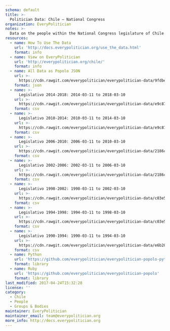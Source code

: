 ```yaml
---
schema: default
title: >-
  Politician Data: Chile — National Congress
organization: EveryPolitician
notes: >-
  Data on the people within the National Congress legislature of Chile.
resources:
  - name: How To Use The Data
    url: 'http://docs.everypolitician.org/use_the_data.html'
    format: info
  - name: View on EveryPolitician
    url: 'http://everypolitician.org/chile/'
    format: info
  - name: All Data as Popolo JSON
    url: >-
      https://cdn.rawgit.com/everypolitician/everypolitician-data/9fdbe4698c8f5a9d3985f142ff666cb782c782a4/data/Chile/Deputies/ep-popolo-v1.0.json
    format: json
  - name: >-
      Legislativo 2014-2018: 2014-03-11 to 2018-03-10
    url: >-
      https://cdn.rawgit.com/everypolitician/everypolitician-data/e9c872d26c11984769ffd665b98c5848cdd55924/data/Chile/Deputies/term-8.csv
    format: csv
  - name: >-
      Legislativo 2010-2014: 2010-03-11 to 2014-03-10
    url: >-
      https://cdn.rawgit.com/everypolitician/everypolitician-data/e9c872d26c11984769ffd665b98c5848cdd55924/data/Chile/Deputies/term-6.csv
    format: csv
  - name: >-
      Legislativo 2006-2010: 2006-03-11 to 2010-03-10
    url: >-
      https://cdn.rawgit.com/everypolitician/everypolitician-data/2186cd5e9563f27a823b377fb27682070561569d/data/Chile/Deputies/term-5.csv
    format: csv
  - name: >-
      Legislativo 2002-2006: 2002-03-11 to 2006-03-10
    url: >-
      https://cdn.rawgit.com/everypolitician/everypolitician-data/2186cd5e9563f27a823b377fb27682070561569d/data/Chile/Deputies/term-4.csv
    format: csv
  - name: >-
      Legislativo 1998-2002: 1998-03-11 to 2002-03-10
    url: >-
      https://cdn.rawgit.com/everypolitician/everypolitician-data/c03e5a3791471a26c2cd2743cbf147f47f7b361e/data/Chile/Deputies/term-3.csv
    format: csv
  - name: >-
      Legislativo 1994-1998: 1994-03-11 to 1998-03-10
    url: >-
      https://cdn.rawgit.com/everypolitician/everypolitician-data/c03e5a3791471a26c2cd2743cbf147f47f7b361e/data/Chile/Deputies/term-2.csv
    format: csv
  - name: >-
      Legislativo 1990-1994: 1990-03-11 to 1994-03-10
    url: >-
      https://cdn.rawgit.com/everypolitician/everypolitician-data/e6b28d9d30f8e7504c3de6924586ede7b9272df9/data/Chile/Deputies/term-1.csv
    format: csv
  - name: Python
    url: 'https://github.com/everypolitician/everypolitician-popolo-python'
    format: library
  - name: Ruby
    url: 'https://github.com/everypolitician/everypolitician-popolo'
    format: library
last_modified: 2017-04-24T15:32:28
license: ''
category:
  - Chile
  - People
  - Groups & Bodies
maintainer: EveryPolitician
maintainer_email: team@everypolitician.org
more_info: http://docs.everypolitician.org
---
```

